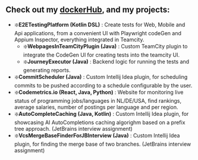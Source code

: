 ## Check out my [dockerHub](https://hub.docker.com/repositories/chiriaccasian123), and my projects:
- ❇️**E2ETestingPlatform (Kotlin DSL)** : Create tests for Web, Mobile and Api applications, from a convenient UI with Playwright codeGen and Appium Inspector, everything integrated in Teamcity.
  - ❇️**WebpagesInTeamCityPlugin (Java)** : Custom TeamCity plugin to integrate the CodeGen UI for creating tests into the teamcity UI.
  - ❇️**JourneyExecutor (Java)** : Backend logic for running the tests and generating reports.
- ❇️**CommitScheduler (Java)** : Custom Intellij Idea plugin, for scheduling commits to be pushed according to a schedule configurable by the user.
- ❇️**Codemetrics.io (React, Java, Python)** : Website for monitoring live status of programming jobs/languages in NL/DE/USA, find rankings, average salaries, number of postings per language and per region.
- ❇️**AutoCompleteCaching (Java, Kotlin)** : Custom Intellij Idea plugin, for showcasing AI AutoCompletions caching algorighm based on a prefix tree approach. (JetBrains interview assignment)
- ❇️**VcsMergeBaseFinderForJBInterview (Java)** : Custom Intellij Idea plugin, for finding the merge base of two branches. (JetBrains interview assignment)
